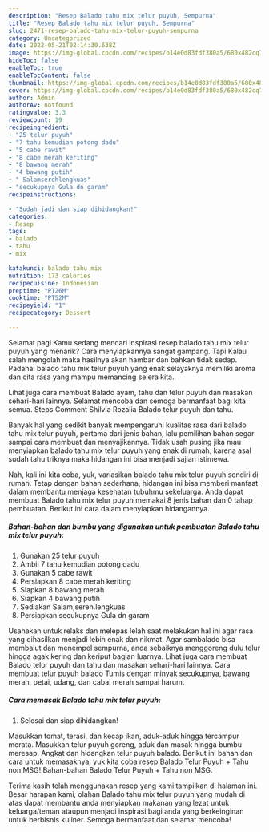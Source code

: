 ```yaml
---
description: "Resep Balado tahu mix telur puyuh, Sempurna"
title: "Resep Balado tahu mix telur puyuh, Sempurna"
slug: 2471-resep-balado-tahu-mix-telur-puyuh-sempurna
category: Uncategorized
date: 2022-05-21T02:14:30.638Z
image: https://img-global.cpcdn.com/recipes/b14e0d83fdf380a5/680x482cq70/balado-tahu-mix-telur-puyuh-foto-resep-utama.jpg
hideToc: false
enableToc: true
enableTocContent: false
thumbnail: https://img-global.cpcdn.com/recipes/b14e0d83fdf380a5/680x482cq70/balado-tahu-mix-telur-puyuh-foto-resep-utama.jpg
cover: https://img-global.cpcdn.com/recipes/b14e0d83fdf380a5/680x482cq70/balado-tahu-mix-telur-puyuh-foto-resep-utama.jpg
author: Admin
authorAv: notfound
ratingvalue: 3.3
reviewcount: 19
recipeingredient:
- "25 telur puyuh"
- "7 tahu kemudian potong dadu"
- "5 cabe rawit"
- "8 cabe merah keriting"
- "8 bawang merah"
- "4 bawang putih"
- " Salamserehlengkuas"
- "secukupnya Gula dn garam"
recipeinstructions:

- "Sudah jadi dan siap dihidangkan!"
categories:
- Resep
tags:
- balado
- tahu
- mix

katakunci: balado tahu mix 
nutrition: 173 calories
recipecuisine: Indonesian
preptime: "PT26M"
cooktime: "PT52M"
recipeyield: "1"
recipecategory: Dessert

---
```



Selamat pagi Kamu sedang mencari inspirasi resep balado tahu mix telur puyuh yang menarik? Cara menyiapkannya sangat gampang. Tapi Kalau salah mengolah maka hasilnya akan hambar dan bahkan tidak sedap. Padahal balado tahu mix telur puyuh yang enak selayaknya memiliki aroma dan cita rasa yang mampu memancing selera kita.


Lihat juga cara membuat Balado ayam, tahu dan telur puyuh dan masakan sehari-hari lainnya. Selamat mencoba dan semoga bermanfaat bagi kita semua. Steps Comment Shilvia Rozalia Balado telur puyuh dan tahu.

Banyak hal yang sedikit banyak mempengaruhi kualitas rasa dari balado tahu mix telur puyuh, pertama dari jenis bahan, lalu pemilihan bahan segar sampai cara membuat dan menyajikannya. Tidak usah pusing jika mau menyiapkan balado tahu mix telur puyuh yang enak di rumah, karena asal sudah tahu triknya maka hidangan ini bisa menjadi sajian istimewa.


Nah, kali ini kita coba, yuk, variasikan balado tahu mix telur puyuh sendiri di rumah. Tetap dengan bahan sederhana, hidangan ini bisa memberi manfaat dalam membantu menjaga kesehatan tubuhmu sekeluarga. Anda dapat membuat Balado tahu mix telur puyuh memakai 8 jenis bahan dan 0 tahap pembuatan. Berikut ini cara dalam menyiapkan hidangannya.

<!--inarticleads1-->

##### Bahan-bahan dan bumbu yang digunakan untuk pembuatan Balado tahu mix telur puyuh:

1. Gunakan 25 telur puyuh
1. Ambil 7 tahu kemudian potong dadu
1. Gunakan 5 cabe rawit
1. Persiapkan 8 cabe merah keriting
1. Siapkan 8 bawang merah
1. Siapkan 4 bawang putih
1. Sediakan  Salam,sereh.lengkuas
1. Persiapkan secukupnya Gula dn garam


Usahakan untuk relaks dan melepas lelah saat melakukan hal ini agar rasa yang dihasilkan menjadi lebih enak dan nikmat. Agar sambalado bisa membalut dan menempel sempurna, anda sebaiknya menggoreng dulu telur hingga agak kering dan keriput bagian luarnya. Lihat juga cara membuat Balado telor puyuh dan tahu dan masakan sehari-hari lainnya. Cara membuat telur puyuh balado Tumis dengan minyak secukupnya, bawang merah, petai, udang, dan cabai merah sampai harum. 

<!--inarticleads2-->

##### Cara memasak Balado tahu mix telur puyuh:


1. Selesai dan siap dihidangkan!

Masukkan tomat, terasi, dan kecap ikan, aduk-aduk hingga tercampur merata. Masukkan telur puyuh goreng, aduk dan masak hingga bumbu meresap. Angkat dan hidangkan telur puyuh balado. Berikut ini bahan dan cara untuk memasaknya, yuk kita coba resep Balado Telur Puyuh + Tahu non MSG! Bahan-bahan Balado Telur Puyuh + Tahu non MSG. 

Terima kasih telah menggunakan resep yang kami tampilkan di halaman ini. Besar harapan kami, olahan Balado tahu mix telur puyuh yang mudah di atas dapat membantu anda menyiapkan makanan yang lezat untuk keluarga/teman ataupun menjadi inspirasi bagi anda yang berkeinginan untuk berbisnis kuliner. Semoga bermanfaat dan selamat mencoba!
